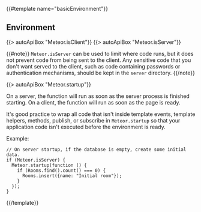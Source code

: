{{#template name="basicEnvironment"}}

<h2 id="environment"><span>Environment</span></h2>

{{> autoApiBox "Meteor.isClient"}}
{{> autoApiBox "Meteor.isServer"}}

{{#note}}
`Meteor.isServer` can be used to limit where code runs, but it does
not prevent code from being sent to the client. Any sensitive code that you
don't want served to the client, such as code containing passwords or
authentication mechanisms, should be kept in the `server` directory.
{{/note}}

{{> autoApiBox "Meteor.startup"}}

On a server, the function will run as soon as the server process is finished
starting. On a client, the function will run as soon as the page is ready.

It's good practice to wrap all code that isn't inside template events, template
helpers, methods, publish, or subscribe in `Meteor.startup` so that your
application code isn't executed before the environment is ready.

Example:

```
// On server startup, if the database is empty, create some initial data.
if (Meteor.isServer) {
  Meteor.startup(function () {
    if (Rooms.find().count() === 0) {
      Rooms.insert({name: "Initial room"});
    }
  });
}
```

{{/template}}